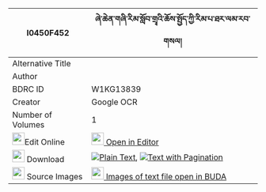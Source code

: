 |I0450F452|ཞེ་ཆེན་གཞི་རིམ་སློབ་གྲྭའི་ཆོས་སྤྱོད་ཀྱི་རིམ་པ་ཐར་ལམ་རབ་གསལ། 
| --- | --- 
|Alternative Title |
|Author | 
|BDRC ID | W1KG13839
|Creator | Google OCR
|Number of Volumes| 1
|<img width="25" src="https://img.icons8.com/color/25/000000/edit-property.png">Edit Online| [<img width="25" src="https://avatars.githubusercontent.com/u/45091458?s=200&v=4"> Open in Editor](http://editor.openpecha.org/I0450F452)
|<img width="25" src="https://img.icons8.com/fluent/48/000000/download-2.png"/>  Download | [![](https://img.icons8.com/color/20/000000/txt.png)Plain Text](https://github.com/Openpecha/I0450F452/releases/download/v1/shye_chen_shyirim_lob_dre_choc_plain_I0450F452.zip), [![](https://img.icons8.com/color/20/000000/txt.png)Text with Pagination](https://github.com/Openpecha/I0450F452/releases/download/v1/shye_chen_shyirim_lob_dre_choc_pages_I0450F452.zip)
|<img width="25" src="https://img.icons8.com/plasticine/100/000000/pictures-folder.png"/>  Source Images | [<img width="25" src="https://library.bdrc.io/icons/BUDA-small.svg"> Images of text file open in BUDA](https://library.bdrc.io/show/bdr:W1KG13839)